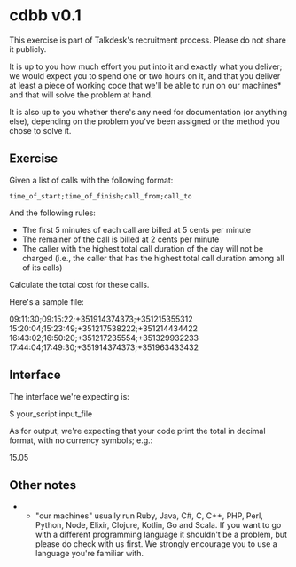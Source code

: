 # cdbb v0.1

This exercise is part of Talkdesk's recruitment process. Please do not share it publicly.

It is up to you how much effort you put into it and exactly what you deliver; we would expect you to spend one or two hours on it, and that you deliver at least a piece of working code that we'll be able to run on our machines* and that will solve the problem at hand.

It is also up to you whether there's any need for documentation (or anything else), depending on the problem you've been assigned or the method you chose to solve it.

## Exercise

Given a list of calls with the following format:

    time_of_start;time_of_finish;call_from;call_to

And the following rules:

 - The first 5 minutes of each call are billed at 5 cents per minute
 - The remainer of the call is billed at 2 cents per minute
 - The caller with the highest total call duration of the day will not be charged (i.e., the caller that has the highest total call duration among all of its calls)

Calculate the total cost for these calls.

Here's a sample file:

09:11:30;09:15:22;+351914374373;+351215355312
15:20:04;15:23:49;+351217538222;+351214434422
16:43:02;16:50:20;+351217235554;+351329932233
17:44:04;17:49:30;+351914374373;+351963433432

## Interface

The interface we're expecting is:

  $ your_script input_file

As for output, we're expecting that your code print the total in decimal format, with no currency symbols; e.g.:

  15.05

## Other notes

* - "our machines" usually run Ruby, Java, C#, C, C++, PHP, Perl, Python, Node, Elixir, Clojure, Kotlin, Go and Scala. If you want to go with a different programming language it shouldn't be a problem, but please do check with us first. We strongly encourage you to use a language you're familiar with.
